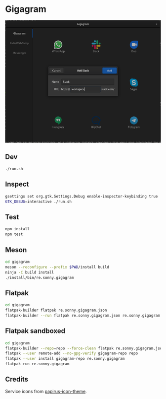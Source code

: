 # Gigagram

![screenshot](screenshot.png)

## Dev

```sh
./run.sh
```

## Inspect

```sh
gsettings set org.gtk.Settings.Debug enable-inspector-keybinding true
GTK_DEBUG=interactive ./run.sh
```

## Test

```sh
npm install
npm test
```

## Meson

```sh
cd gigagram
meson --reconfigure --prefix $PWD/install build
ninja -C build install
./install/bin/re.sonny.gigagram
```

## Flatpak

```sh
cd gigagram
flatpak-builder flatpak re.sonny.gigagram.json
flatpak-builder --run flatpak re.sonny.gigagram.json re.sonny.gigagram
```

## Flatpak sandboxed

```sh
cd gigagram
flatpak-builder --repo=repo --force-clean flatpak re.sonny.gigagram.json
flatpak --user remote-add --no-gpg-verify gigagram-repo repo
flatpak --user install gigagram-repo re.sonny.gigagram
flatpak run re.sonny.gigagram
```

## Credits

Service icons from [papirus-icon-theme](https://github.com/PapirusDevelopmentTeam/papirus-icon-theme).
